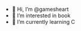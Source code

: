 - 👋 Hi, I’m @gamesheart
- 👀 I’m interested in book
- 🌱 I’m currently learning C

<!---
gamesheart/gamesheart is a ✨ special ✨ repository because its `README.md` (this file) appears on your GitHub profile.
You can click the Preview link to take a look at your changes.
--->
